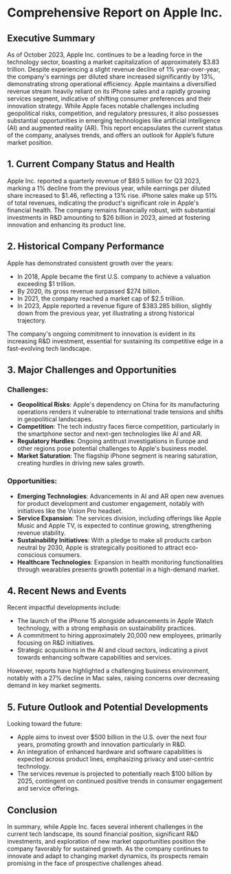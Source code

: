 # Comprehensive Report on Apple Inc. 

## Executive Summary 
As of October 2023, Apple Inc. continues to be a leading force in the technology sector, boasting a market capitalization of approximately $3.83 trillion. Despite experiencing a slight revenue decline of 1% year-over-year, the company's earnings per diluted share increased significantly by 13%, demonstrating strong operational efficiency. Apple maintains a diversified revenue stream heavily reliant on its iPhone sales and a rapidly growing services segment, indicative of shifting consumer preferences and their innovation strategy. While Apple faces notable challenges including geopolitical risks, competition, and regulatory pressures, it also possesses substantial opportunities in emerging technologies like artificial intelligence (AI) and augmented reality (AR). This report encapsulates the current status of the company, analyses trends, and offers an outlook for Apple’s future market position.

## 1. Current Company Status and Health 
Apple Inc. reported a quarterly revenue of $89.5 billion for Q3 2023, marking a 1% decline from the previous year, while earnings per diluted share increased to $1.46, reflecting a 13% rise. iPhone sales make up 51% of total revenues, indicating the product's significant role in Apple's financial health. The company remains financially robust, with substantial investments in R&D amounting to $26 billion in 2023, aimed at fostering innovation and enhancing its product line.

## 2. Historical Company Performance 
Apple has demonstrated consistent growth over the years:
- In 2018, Apple became the first U.S. company to achieve a valuation exceeding $1 trillion.
- By 2020, its gross revenue surpassed $274 billion.
- In 2021, the company reached a market cap of $2.5 trillion.
- In 2023, Apple reported a revenue figure of $383.285 billion, slightly down from the previous year, yet illustrating a strong historical trajectory.

The company's ongoing commitment to innovation is evident in its increasing R&D investment, essential for sustaining its competitive edge in a fast-evolving tech landscape.

## 3. Major Challenges and Opportunities 
### Challenges:
- **Geopolitical Risks**: Apple's dependency on China for its manufacturing operations renders it vulnerable to international trade tensions and shifts in geopolitical landscapes.
- **Competition**: The tech industry faces fierce competition, particularly in the smartphone sector and next-gen technologies like AI and AR.
- **Regulatory Hurdles**: Ongoing antitrust investigations in Europe and other regions pose potential challenges to Apple's business model.
- **Market Saturation**: The flagship iPhone segment is nearing saturation, creating hurdles in driving new sales growth.

### Opportunities:
- **Emerging Technologies**: Advancements in AI and AR open new avenues for product development and customer engagement, notably with initiatives like the Vision Pro headset.
- **Service Expansion**: The services division, including offerings like Apple Music and Apple TV, is expected to continue growing, strengthening revenue stability.
- **Sustainability Initiatives**: With a pledge to make all products carbon neutral by 2030, Apple is strategically positioned to attract eco-conscious consumers.
- **Healthcare Technologies**: Expansion in health monitoring functionalities through wearables presents growth potential in a high-demand market.

## 4. Recent News and Events 
Recent impactful developments include:
- The launch of the iPhone 15 alongside advancements in Apple Watch technology, with a strong emphasis on sustainability practices.
- A commitment to hiring approximately 20,000 new employees, primarily focusing on R&D initiatives.
- Strategic acquisitions in the AI and cloud sectors, indicating a pivot towards enhancing software capabilities and services.

However, reports have highlighted a challenging business environment, notably with a 27% decline in Mac sales, raising concerns over decreasing demand in key market segments.

## 5. Future Outlook and Potential Developments 
Looking toward the future:
- Apple aims to invest over $500 billion in the U.S. over the next four years, promoting growth and innovation particularly in R&D.
- An integration of enhanced hardware and software capabilities is expected across product lines, emphasizing privacy and user-centric technology.
- The services revenue is projected to potentially reach $100 billion by 2025, contingent on continued positive trends in consumer engagement and service offerings.

## Conclusion 
In summary, while Apple Inc. faces several inherent challenges in the current tech landscape, its sound financial position, significant R&D investments, and exploration of new market opportunities position the company favorably for sustained growth. As the company continues to innovate and adapt to changing market dynamics, its prospects remain promising in the face of prospective challenges ahead.